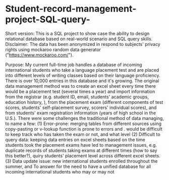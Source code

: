 # Student-record-management-project-SQL-query-
Short version: This is a SQL project to show case the ability to design relational database based on real-world scenario and SQL query skills. 
Disclaimer: The data has been anonymized in respond to subjects' privacy rights using mockaroo random data generator ("https://www.mockaroo.com/"). 

Purpose: My current full-time job handles a database of incoming international students who take a language placement test and are placed into different levels of writing classes based on their language proficiency. There is over 10,000 entries in this database and it's growing. The original data management method was to create an excel sheet every time there would be a placement test (several times a year) and import information from the registrar (e.g. student ID, email, students' academic groups, education history,  ), from the placement exam (different components of test scores, students' self-placement survey, scorers' individual scores), and from students' exam registration information (years of high school in the U.S.). There were some challenges the traditional method of data managing, to name a few:
  (1) Error-prone: merging tables from different sources using copy-pasting or v-lookup function is prone to errors and . would be difficult to keep track who has taken the exam or not, and what level 
  (2) Difficult to query data: keeping data entries on excel sheets based on the time students took the placement exams have led to management issues, e.g. duplicate records of students taking exams at different times (how to say this better?), quiry students' placement level across different excel sheets. 
  (3) Data update issue: new international students enrolled throughout the summer, and 
To answer for the need to have a unified database for all incoming international students who may or may not 
